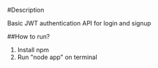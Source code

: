 #Description

Basic JWT authentication API for login and signup

##How to run?

1. Install npm
2. Run "node app" on terminal